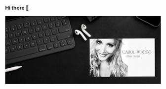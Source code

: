 ### Hi there 👋

[![Image Description](https://github.com/carolwargo/carolwargo/raw/main/Untitled%20(1000%20%C3%97%20300%20px)%20(1700%20%C3%97%20750%20px)%20(6).png)](https://github.com/carolwargo/carolwargo/blob/main/Untitled%20(1000%20%C3%97%20300%20px)%20(1700%20%C3%97%20750%20px)%20(6).png)



<!--
**carolwargo/carolwargo** is a ✨ _special_ ✨ repository because its `README.md` (this file) appears on your GitHub profile.

Here are some ideas to get you started:

- 🔭 I’m currently working on ...
- 🌱 I’m currently learning ...
- 👯 I’m looking to collaborate on ...
- 🤔 I’m looking for help with ...
- 💬 Ask me about ...
- 📫 How to reach me: ...
- 😄 Pronouns: ...
- ⚡ Fun fact: ...
-->
